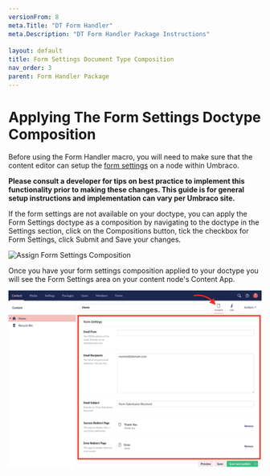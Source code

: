 ```yaml
---
versionFrom: 8
meta.Title: "DT Form Handler"
meta.Description: "DT Form Handler Package Instructions"

layout: default
title: Form Settings Document Type Composition
nav_order: 3
parent: Form Handler Package
---
```


# Applying The Form Settings Doctype Composition

Before using the Form Handler macro, you will need to make sure that the content editor can setup the [form settings](How-It-Works.html#form-settings-explained) on a node within Umbraco.

**Please consult a developer for tips on best practice to implement this functionality prior to making these changes. This guide is for general setup instructions and implementation can vary per Umbraco site.**

If the form settings are not available on your doctype, you can apply the Form Settings doctype as a composition by navigating to the doctype in the Settings section, click on the Compositions button, tick the checkbox for Form Settings, click Submit and Save your changes.

![Assign Form Settings Composition](images/v8/form-settings-comp-assign.gif)

Once you have your form settings composition applied to your doctype you will see the Form Settings area on your content node's Content App.

![Form Settings Content Node](images/v8/form-handler-content-node-settings.png)
